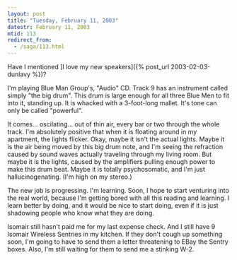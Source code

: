```yaml
---
layout: post
title: "Tuesday, February 11, 2003"
datestr: February 11, 2003
mtid: 113
redirect_from:
  - /saga/113.html
---
```


Have I mentioned [I love my new speakers]({% post_url 2003-02-03-dunlavy %})?

I'm playing Blue Man Group's, "Audio" CD. Track 9 has an instrument
called simply "the big drum". This drum is large enough for all three
Blue Men to fit into it, standing up. It is whacked with a 3-foot-long mallet.
It's tone can only be called "powerful".

It comes... oscilating... out of thin air, every bar or two through the whole
track. I'm absolutely positive that when it is floating around in my apartment,
the lights flicker. Okay, maybe it isn't the actual lights. Maybe it is the
air being moved by this big drum note, and I'm seeing the refraction caused
by sound waves actually traveling through my living room. But maybe it is the
lights, caused by the amplifiers pulling enough power to make this drum beat.
Maybe it is totally psychosomatic, and I'm just hallucinogenating. (I'm high
on my stereo.)

The new job is progressing. I'm learning. Soon, I hope to start venturing into
the real world, because I'm getting bored with all this reading and learning.
I learn better by doing, and it would be nice to start doing, even if it is
just shadowing people who know what they are doing.

Isomair still hasn't paid me for my last expense check. And I still have 9
Isomair Wireless Sentries in my kitchen. If they don't cough up something soon,
I'm going to have to send them a letter threatening to EBay the Sentry boxes.
Also, I'm still waiting for them to send me a stinking W-2.

